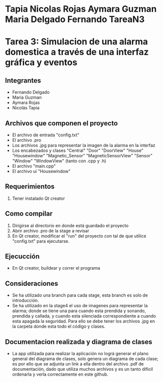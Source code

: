 # Tapia Nicolas Rojas Aymara Guzman Maria Delgado Fernando TareaN3


# Tarea 3: Simulacion de una alarma domestica a través de una interfaz gráfica y eventos
## Integrantes
- Fernando Delgado
- Maria Guzman
- Aymara Rojas
- Nicolás Tapia

## Archivos que componen el proyecto
* El archivo de entrada "config.txt"
* El archivo .pro
* Los archivos .jpg para representar la imagen de la alarma en la interfaz
* Los encabezados y clases "Central" "Door" "DoorView" "House" "Housewindow" "Magnetic_Sensor" "MagneticSensorView" "Sensor" "Window" "WindowView" (tanto con .cpp y .h)
* El archivo "main.cpp"
* El archivo ui "Housewindow"

## Requerimientos
1) Tener instalado Qt creator

## Como compilar
1) Dirigirse al directorio en donde está guardado el proyecto 
2) Abrir archivo .pro de la stage a revisar
3) En Qt creator, modificar el "run" del proyecto con tal de que utilice "config.txt" para ejecutarse.

## Ejecucción 
* En Qt creator, buildear y correr el programa

## Consideraciones
* Se ha utilizado una branch para cada stage, esta branch es solo de introducción.
* Se ha utilizado en la stage4 el uso de imagenes para representar la alarma; donde se tiene una para cuando esta prendida y sonando, prendida y callada, y cuando esta silenciada correspondiente a cuando esta apagada la seguridad. Para ello se debe tener los archivos .jpg en la carpeta donde esta todo el código y clases.


## Documentacion realizada y diagrama de clases
* La app utilizada para realizar la aplicación no lográ generar el plano general del diagrama de clases, solo genera un diagrama de cada clase; es por ello que se adjunta un link a ella dentro del archivo .pdf de documentación, dado que utiliza muchos archivos y es un tanto dificil ordenarla y verla correctamente en este github.
